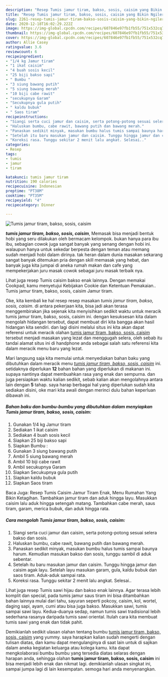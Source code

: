 ```yaml
---
description: "Resep Tumis jamur tiram, bakso, sosis, caisim yang Bikin Ngiler"
title: "Resep Tumis jamur tiram, bakso, sosis, caisim yang Bikin Ngiler"
slug: 2261-resep-tumis-jamur-tiram-bakso-sosis-caisim-yang-bikin-ngiler
date: 2020-12-18T16:02:29.222Z
image: https://img-global.cpcdn.com/recipes/607846e97fb1fb55/751x532cq70/tumis-jamur-tiram-bakso-sosis-caisim-foto-resep-utama.jpg
thumbnail: https://img-global.cpcdn.com/recipes/607846e97fb1fb55/751x532cq70/tumis-jamur-tiram-bakso-sosis-caisim-foto-resep-utama.jpg
cover: https://img-global.cpcdn.com/recipes/607846e97fb1fb55/751x532cq70/tumis-jamur-tiram-bakso-sosis-caisim-foto-resep-utama.jpg
author: Allie Casey
ratingvalue: 3.6
reviewcount: 6
recipeingredient:
- "1/4 kg Jamur tiram"
- "1 ikat caisim"
- "4 buah sosis kecil"
- "25 biji bakso sapi"
- " Bumbu "
- "3 siung bawang putih"
- "5 siung bawang merah"
- "10 biji cabe rawit"
- "secukupnya Garam"
- "Secukupnya gula putih"
- " kaldu bubuk"
- " Saos tiram"
recipeinstructions:
- "Siangi serta cuci jamur dan caisim, serta potong-potong sesuai selera bakso dan sosis."
- "Haluskan bumbu, cabe rawit, bawang putih dan bawang merah."
- "Panaskan sedikit minyak, masukan bumbu halus tumis sampai baunya harum. Kemudian masukan bakso dan sosis, tunggu sambil di aduk sebentar."
- "Setelah itu baru masukan jamur dan caisim. Tunggu hingga jamur dan caisim agak layu. Setelah layu masukan garam, gula, kaldu bubuk dan saos tiram. Aduk-aduk sampai rata."
- "Koreksi rasa. Tunggu sekitar 2 menit lalu angkat. Selesai.."
categories:
- Resep
tags:
- tumis
- jamur
- tiram

katakunci: tumis jamur tiram 
nutrition: 190 calories
recipecuisine: Indonesian
preptime: "PT38M"
cooktime: "PT35M"
recipeyield: "4"
recipecategory: Dinner

---
```



![Tumis jamur tiram, bakso, sosis, caisim](https://img-global.cpcdn.com/recipes/607846e97fb1fb55/751x532cq70/tumis-jamur-tiram-bakso-sosis-caisim-foto-resep-utama.jpg)

<b><i>tumis jamur tiram, bakso, sosis, caisim</i></b>, Memasak bisa menjadi bentuk hobi yang seru dilakukan oleh bermacam kelompok. bukan hanya para ibu ibu, sebagian cowok juga sangat banyak yang senang dengan hobi ini. walaupun hanya untuk sekedar berpesta dengan teman atau memang sudah menjadi hobi dalam dirinya. tak heran dalam dunia masakan sekarang sangat banyak ditemukan pria dengan skill memasak yang hebat, dan banyak juga kita jumpai di aneka rumah makan dan cafe yang mempekerjakan juru masak cowok sebagai juru masak terbaik nya.

Lihat juga resep Tumis caisim bakso enak lainnya. Dengan memakai Cookpad, kamu menyetujui Kebijakan Cookie dan Ketentuan Pemakaian.. Tumis jamur tiram, bakso, sosis, caisim Jamur tiram.

Oke, kita kembali ke hal resep resep masakan <i>tumis jamur tiram, bakso, sosis, caisim</i>. di antara pekerjaan kita, bisa jadi akan terasa menggembirakan jika sejenak kita menyisihkan sedikit waktu untuk meracik tumis jamur tiram, bakso, sosis, caisim ini. dengan kesuksesan kita dalam mengolah hidangan tersebut, dapat membuat diri kita bangga akan hasil hidangan kita sendiri. dan lagi disini melalui situs ini kita akan dapat referensi untuk meracik olahan <u>tumis jamur tiram, bakso, sosis, caisim</u> tersebut menjadi masakan yang lezat dan menggugah selera, oleh sebab itu tandai alamat situs ini di handphone anda sebagai salah satu referensi kita dalam meracik menu baru yang lezat.


Mari langsung saja kita memulai untuk menyediakan bahan baku yang dibutuhkan dalam meracik menu <u><i>tumis jamur tiram, bakso, sosis, caisim</i></u> ini. setidaknya diperlukan <b>12</b> bahan bahan yang diperlukan di makanan ini. supaya nantinya dapat membuahkan rasa yang enak dan sempurna. dan juga persiapkan waktu kalian sedikit, sebab kalian akan mengolahnya antara lain dengan <b>5</b> tahap. saya harap berbagai hal yang diperlukan sudah kita sediakan disini, oke mari kita awali dengan merinci dulu bahan keperluan dibawah ini.

<!--inarticleads1-->

##### Bahan baku dan bumbu-bumbu yang dibutuhkan dalam menyiapkan Tumis jamur tiram, bakso, sosis, caisim:

1. Gunakan 1/4 kg Jamur tiram
1. Sediakan 1 ikat caisim
1. Sediakan 4 buah sosis kecil
1. Siapkan 25 biji bakso sapi
1. Siapkan  Bumbu :
1. Gunakan 3 siung bawang putih
1. Ambil 5 siung bawang merah
1. Ambil 10 biji cabe rawit
1. Ambil secukupnya Garam
1. Siapkan Secukupnya gula putih
1. Siapkan  kaldu bubuk
1. Siapkan  Saos tiram


Baca Juga: Resep Tumis Caisim Jamur Tiram Enak, Menu Rumahan Yang Bikin Ketagihan. Tambahkan jamur tiram dan aduk hingga layu. Masukkan caisim lalu aduk hingga setengah matang. Tambahkan cabe merah, saus tiram, garam, merica bubuk, dan aduk hingga rata. 

<!--inarticleads2-->

##### Cara mengolah Tumis jamur tiram, bakso, sosis, caisim:

1. Siangi serta cuci jamur dan caisim, serta potong-potong sesuai selera bakso dan sosis.
1. Haluskan bumbu, cabe rawit, bawang putih dan bawang merah.
1. Panaskan sedikit minyak, masukan bumbu halus tumis sampai baunya harum. Kemudian masukan bakso dan sosis, tunggu sambil di aduk sebentar.
1. Setelah itu baru masukan jamur dan caisim. Tunggu hingga jamur dan caisim agak layu. Setelah layu masukan garam, gula, kaldu bubuk dan saos tiram. Aduk-aduk sampai rata.
1. Koreksi rasa. Tunggu sekitar 2 menit lalu angkat. Selesai..


Lihat juga resep Tumis sawi hijau dan bakso enak lainnya. Agar terasa lebih komplit dan special, pada tumis jamur saus tiram ini bisa ditambahkan bahan lainnya mulai dari tahu, sayuran seperti pokcoy, caisim, kol, wortel, daging sapi, ayam, cumi atau bisa juga bakso. Masukkan sawi, tumis sampai sawi layu. Kedua-duanya sedap, namun tumis sawi tradisional lebih sederhana rasanya daripada tumis sawi oriental. Itulah cara kita membuat tumis sawi yang enak dan tidak pahit. 

Demikianlah sedikit ulasan olahan tentang bumbu <u>tumis jamur tiram, bakso, sosis, caisim</u> yang yummy. saya harapkan kalian sudah mengerti dengan tulisan diatas, dan kamu dapat mengulanginya di saat lain untuk di sajikan dalam aneka kegiatan keluarga atau kolega kamu. kita dapat mengkolaborasi bumbu bumbu yang tersedia diatas selaras dengan harapan anda, sehingga olahan <b>tumis jamur tiram, bakso, sosis, caisim</b> ini bisa menjadi lebih enak dan nikmat lagi. demikianlah ulasan singkat ini, sampai jumpa lagi di lain kesempatan. semoga hari anda menyenangkan.

